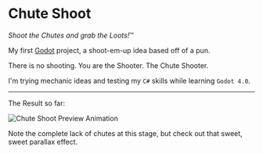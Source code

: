 # Chute Shoot

*Shoot the Chutes and grab the Loots!*™️

My first [Godot](https://godotengine.org/) project, a shoot-em-up idea based off of a pun.  

There is no shooting.  You are the Shooter.  The Chute Shooter. 

I'm trying mechanic ideas and testing my `C#` skills while learning `Godot 4.0`.

---

The Result so far:

![Chute Shoot Preview Animation](renders/chute-shoot-preview.apng)

Note the complete lack of chutes at this stage, but check out that sweet, sweet parallax effect.
